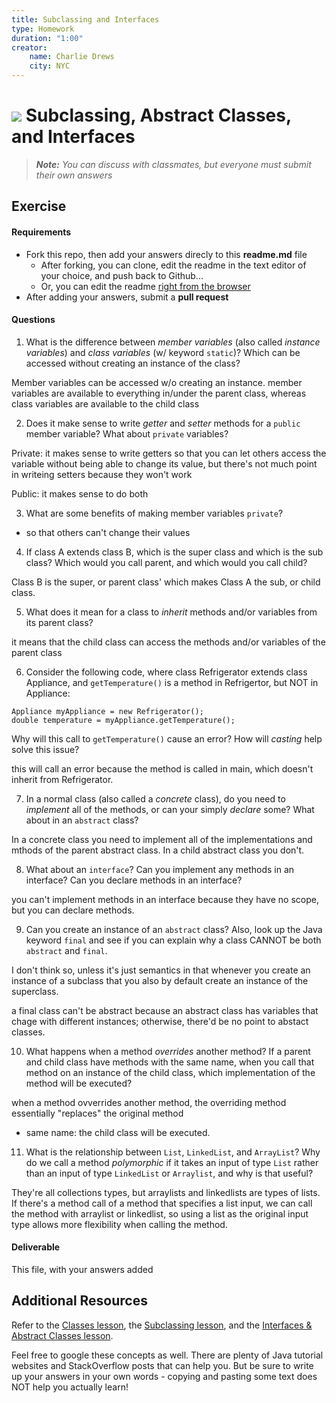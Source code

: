 ```yaml
---
title: Subclassing and Interfaces
type: Homework
duration: "1:00"
creator:
    name: Charlie Drews
    city: NYC
---
```


# ![](https://ga-dash.s3.amazonaws.com/production/assets/logo-9f88ae6c9c3871690e33280fcf557f33.png) Subclassing, Abstract Classes, and Interfaces

> ***Note:*** _You can discuss with classmates, but everyone must submit their own answers_

## Exercise

#### Requirements

- Fork this repo, then add your answers direcly to this **readme.md** file
  - After forking, you can clone, edit the readme in the text editor of your choice, and push back to Github...
  - Or, you can edit the readme [right from the browser](https://help.github.com/articles/editing-files-in-your-repository/)
- After adding your answers, submit a **pull request**

#### Questions

1. What is the difference between *member variables* (also called *instance variables*) and *class variables* (w/ keyword `static`)? Which can be accessed without creating an instance of the class? 

Member variables can be accessed w/o creating an instance. member variables are available to everything in/under the parent class, whereas class variables are available to the child class

2. Does it make sense to write  *getter* and *setter* methods for a `public` member variable? What about `private` variables? 

Private: it makes sense to write getters so that you can let others access the variable without being able to change its value, but there's not much point in writeing setters because they won't work

Public: it makes sense to do both

3. What are some benefits of making member variables `private`?

- so that others can't change their values


4. If class A extends class B, which is the super class and which is the sub class? Which would you call parent, and which would you call child?

Class B is the super, or parent class' which makes Class A the sub, or child class.

5. What does it mean for a class to *inherit* methods and/or variables from its parent class?

it means that the child class can access the methods and/or variables of the parent class

6. Consider the following code, where class Refrigerator extends class Appliance, and `getTemperature()` is a method in Refrigertor, but NOT in Appliance:
  ```
  Appliance myAppliance = new Refrigerator();
  double temperature = myAppliance.getTemperature();
  ```
  Why will this call to `getTemperature()` cause an error? How will *casting* help solve this issue?

  this will call an error because the method is called in main, which doesn't inherit from Refrigerator.

7. In a normal class (also called a *concrete* class), do you need to *implement* all of the methods, or can your simply *declare* some? What about in an `abstract` class?

In a concrete class you need to implement all of the implementations and mthods of the parent abstract class. In a child abstract class you don't. 

8. What about an `interface`? Can you implement any methods in an interface? Can you declare methods in an interface?

you can't implement methods in an interface because they have no scope, but you can declare methods.

9. Can you create an instance of an `abstract` class? Also, look up the Java keyword `final` and see if you can explain why a class CANNOT be both `abstract` and `final`.

I don't think so, unless it's just semantics in that whenever you create an instance of a subclass that you also by default create an instance of the superclass. 

a final class can't be abstract because an abstract class has variables that chage with different instances; otherwise, there'd be no point to abstact classes. 

10. What happens when a method *overrides* another method? If a parent and child class have methods with the same name, when you call that method on an instance of the child class, which implementation of the method will be executed?

 when a method ovverrides another method, the overriding method essentially "replaces" the original method
 - same name: the child class will be executed.


11. What is the relationship between `List`, `LinkedList`, and `ArrayList`? Why do we call a method *polymorphic* if it takes an input of type `List` rather than an input of type `LinkedList` or `Arraylist`, and why is that useful?

They're all collections types, but arraylists and linkedlists are types of lists. If there's a method call of a method that specifies a list input, we can call the method with arraylist or linkedlist, so using a list as the original input type allows more flexibility when calling the method.


#### Deliverable

This file, with your answers added

## Additional Resources

Refer to the [Classes lesson](https://github.com/ga-adi-nyc/Course-Materials/tree/master/lessons/java-essentials/classes-lesson), the [Subclassing lesson](https://github.com/ga-adi-nyc/Course-Materials/tree/master/lessons/java-essentials/subclasses-lesson), and the [Interfaces & Abstract Classes lesson](https://github.com/ga-adi-nyc/Course-Materials/tree/master/lessons/java-essentials/interfaces-and-abstract-classes-lesson).

Feel free to google these concepts as well. There are plenty of Java tutorial websites and StackOverflow posts that can help you. But be sure to write up your answers in your own words - copying and pasting some text does NOT help you actually learn!
